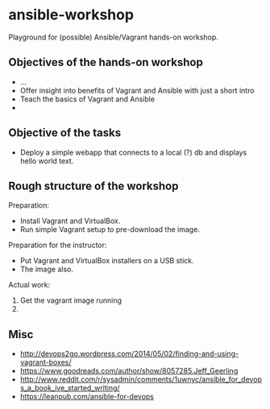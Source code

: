 ansible-workshop
================

Playground for (possible) Ansible/Vagrant hands-on workshop. 




Objectives of the hands-on workshop
-----------------------------------

   * ...
   * Offer insight into benefits of Vagrant and Ansible with just a short intro
   * Teach the basics of Vagrant and Ansible
   * 


Objective of the tasks
----------------------

   * Deploy a simple webapp that connects to a local (?) db and displays
     hello world text. 


Rough structure of the workshop
-------------------------------

Preparation:

   * Install Vagrant and VirtualBox.
   * Run simple Vagrant setup to pre-download the image.

Preparation for the instructor:
   
   * Put Vagrant and VirtualBox installers on a USB stick.
   * The image also.



Actual work:

   1. Get the vagrant image running
   2. 



Misc
----

   * http://devops2go.wordpress.com/2014/05/02/finding-and-using-vagrant-boxes/
   * https://www.goodreads.com/author/show/8057285.Jeff_Geerling
   * http://www.reddit.com/r/sysadmin/comments/1uwnyc/ansible_for_devops_a_book_ive_started_writing/
   * https://leanpub.com/ansible-for-devops
   
